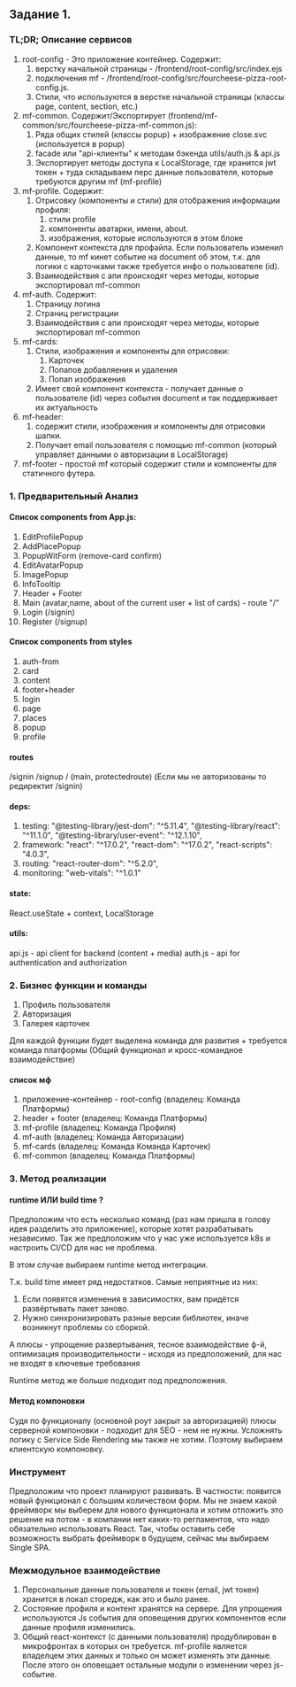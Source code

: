 ## Задание 1. 

### TL;DR; Описание сервисов
1. root-config - Это приложение контейнер. Содержит:
    1. верстку начальной страницы - /frontend/root-config/src/index.ejs
    2. подключения mf - /frontend/root-config/src/fourcheese-pizza-root-config.js.
    3. Стили, что используются в верстке начальной страницы (классы page, content, section, etc.)
2. mf-common. Содержит/Экспортирует (frontend/mf-common/src/fourcheese-pizza-mf-common.js):
    1. Ряда общих стилей (классы popup) + изображение close.svc (используется в popup)
    2. facade или "api-клиенты" к методам бэкенда utils/auth.js & api.js
    3. Экспортирует методы доступа к LocalStorage, где хранится jwt токен + туда складываем перс данные пользователя,
       которые требуются другим mf (mf-profile)
3. mf-profile. Содержит:
    1. Отрисовку (компоненты и стили) для отображения информации профиля:
        1. стили profile
        2. компоненты аватарки, имени, about.
        3. изображения, которые используются в этом блоке
    2. Компонент контекста для профайла. Если пользователь изменил данные, то mf кинет событие на document об этом,
       т.к.  для логики с карточками также требуется инфо о пользователе (id).
    3. Взаимодействия с апи происходят через методы, которые экспортировал mf-common
4. mf-auth. Содержит:
    1. Страницу логина
    2. Страниц регистрации
    3. Взаимодействия с апи происходят через методы, которые экспортировал mf-common
5. mf-cards:
    1. Стили, изображения и компоненты для отрисовки:
        1. Карточек
        2. Попапов добавляения и удаления
        3. Попап изображения
    2. Имеет свой компонент контекста - получает данные о пользователе (id) через события document и так поддерживает
       их актуальность
6. mf-header:
    1. содержит стили, изображения и компоненты для отрисовки шапки.
    2. Получает email пользователя c помощью mf-common (который управляет данными о авторизации в LocalStorage)
7. mf-footer - простой mf который содержит стили и компоненты для статичного футера.


### 1. Предварительный Анализ

#### Список components from App.js:
1. EditProfilePopup
2. AddPlacePopup
3. PopupWitForm (remove-card confirm)
4. EditAvatarPopup
5. ImagePopup
6. InfoTooltip
7. Header + Footer
8. Main (avatar,name, about of the current user + list of cards) - route "/"
9. Login (/signin)
10. Register (/signup)


#### Список components from styles
1. auth-from
2. card
3. content
4. footer+header
5. login
6. page
7. places
8. popup
9. profile


#### routes
/signin
/signup
/ (main, protectedroute) (Если мы не авторизованы то редиректит /signin)


#### deps:
1. testing:
   "@testing-library/jest-dom": "^5.11.4",
   "@testing-library/react": "^11.1.0",
   "@testing-library/user-event": "^12.1.10",
2. framework:
   "react": "^17.0.2",
   "react-dom": "^17.0.2",
   "react-scripts": "4.0.3",
3. routing:
   "react-router-dom": "^5.2.0",
4. monitoring:
   "web-vitals": "^1.0.1"

#### state:
React.useState + context, LocalStorage

#### utils:
api.js - api client for backend (content + media)
auth.js - api for authentication and authorization 

### 2. Бизнес функции и команды
1. Профиль пользователя  
2. Авторизация
3. Галерея карточек

Для каждой функции будет выделена команда для развития + требуется команда платформы (Общий функционал и 
кросс-командное взаимодействие)

#### список мф

1. приложение-контейнер - root-config (владелец: Команда Платформы)
2. header + footer (владелец: Команда Платформы)
3. mf-profile (владелец: Команда Профиля)
4. mf-auth (владелец: Команда Авторизации)
5. mf-cards (владелец: Команда Команда Карточек)
6. mf-common (владелец: Команда Платформы)

### 3. Метод реализации

#### runtime ИЛИ build time ?
Предположим что есть несколько команд (раз нам пришла в голову идея разделить это приложение), которые хотят 
разрабатывать независимо. Так же предположим что у нас уже используется k8s и настроить CI/CD для нас не проблема.

В этом случае выбираем runtime метод интеграции. 

Т.к. build time имеет ряд недостатков. Самые неприятные из них:
1. Если появятся изменения в зависимостях, вам придётся развёртывать пакет заново.
2. Нужно синхронизировать разные версии библиотек, иначе возникнут проблемы со сборкой.

А плюсы - упрощение развертывания, тесное взаимодействие ф-й, оптимизация производительности - исходя из предположений,
для нас не входят в ключевые требования

Runtime метод же больше подходит под предположения. 

#### Метод компоновки

Судя по функционалу (основной роут закрыт за авторизацией) плюсы серверной компоновки - подходит для SEO - нем не нужны. 
Усложнять логику с Service Side Rendering мы также не хотим.
Поэтому выбираем клиентскую компоновку.

### Инструмент

Предположим что проект планируют развивать. В частности: появится новый функционал с большим количеством форм.
Мы не знаем какой фреймворк мы выберем для нового функционала и хотим отложить это решение на потом - в компании нет 
каких-то регламентов, что надо обязательно использовать React. Так, чтобы оставить себе возможность выбрать фреймворк
в будущем, сейчас мы выбираем Single SPA.

### Межмодульное взаимодействие
1. Персональные данные пользователя и токен (email, jwt токен) хранится в локал сторедж, как это и было ранее. 
2. Состояние профиля и контент хранятся на сервере. Для упрощения используются Js события для оповещения других 
     компонентов если данные профиля изменились.
3. Общий react-контекст (с данными пользователя) продублирован в микрофронтах в которых он требуется. mf-profile 
    является владелцем этих данных и только он может изменять эти данные. После этого он оповещает остальные модули 
    о изменении через js-событие.
